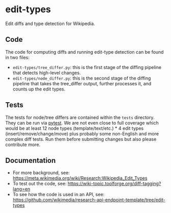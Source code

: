# edit-types
Edit diffs and type detection for Wikipedia.

## Code
The code for computing diffs and running edit-type detection can be found in two files:
* `edit-types/tree_differ.py`: this is the first stage of the diffing pipeline that detects high-level changes.
* `edit-types/node_differ.py`: this is the second stage of the diffing pipeline that takes the tree_differ output, further processes it, and counts up the edit types.

## Tests
The tests for node/tree differs are contained within the `tests` directory.
They can be run via [pytest](https://docs.pytest.org/en/6.2.x/#).
We are not even close to full coverage which would be at least 12 node types (template/text/etc.) * 4 edit types (insert/remove/change/move) plus probably some non-English and more complex diff tests.
Run them before submitting changes but also please contribute more.

## Documentation
* For more background, see: https://meta.wikimedia.org/wiki/Research:Wikipedia_Edit_Types
* To test out the code, see: https://wiki-topic.toolforge.org/diff-tagging?lang=en
* To see how the code is used in an API, see: https://github.com/wikimedia/research-api-endpoint-template/tree/edit-types

